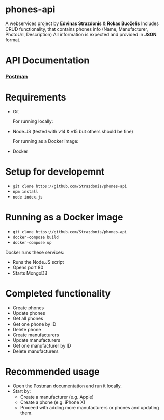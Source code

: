 # phones-api
A webservices project by **Edvinas Strazdonis** & **Rokas Buoželis**
Includes CRUD functionality, that contains phones info (Name, Manufacturer, PhotoUrl, Description)
All information is expected and provided in **JSON** format.

# API Documentation
### [Postman](https://documenter.getpostman.com/view/8269992/Tz5s5HBo)

# Requirements
* Git 

  For running locally:

* Node.JS (tested with v14 & v15 but others should be fine)

  For running as a Docker image:


* Docker

# Setup for developemnt
* `git clone https://github.com/Strazdonis/phones-api`
* `npm install`
* `node index.js`
  
# Running as a Docker image
* `git clone https://github.com/Strazdonis/phones-api`
* `docker-compose build`
* `docker-compose up`
  
Docker runs these services:
* Runs the Node.JS script
* Opens port 80
* Starts MongoDB

# Completed functionality
* Create phones
* Update phones
* Get all phones
* Get one phone by ID
* Delete phone
* Create manufacturers
* Update manufacturers
* Get one manufacturer by ID
* Delete manufacturers

# Recommended usage
* Open the [Postman](https://documenter.getpostman.com/view/8269992/Tz5s5HBo) documentation and run it locally. 
* Start by:
  * Create a manufacturer (e.g. Apple)
  * Create a phone (e.g. iPhone X)
  * Proceed with adding more manufacturers or phones and updating them.